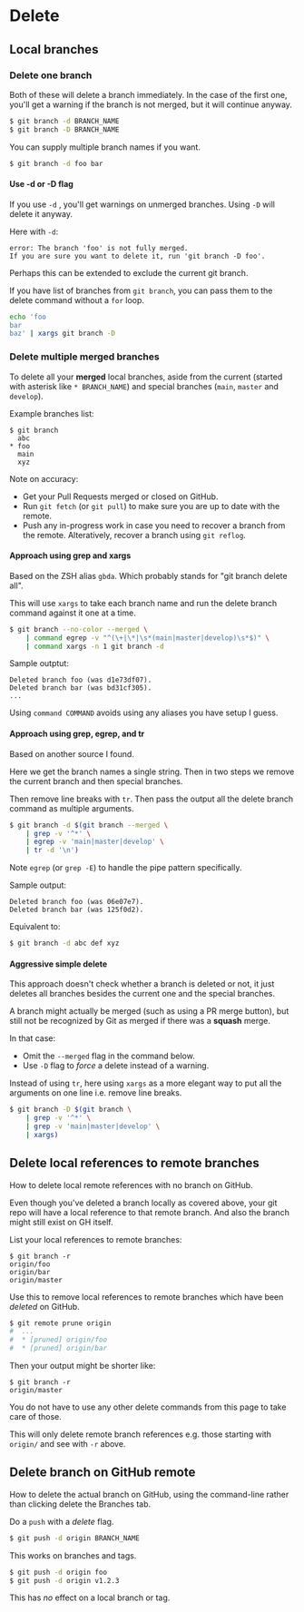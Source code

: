 # Delete


## Local branches

### Delete one branch

Both of these will delete a branch immediately. In the case of the first one, you'll get a warning if the branch is not merged, but it will continue anyway.

```sh
$ git branch -d BRANCH_NAME
$ git branch -D BRANCH_NAME
```

You can supply multiple branch names if you want.

```sh
$ git branch -d foo bar
```

#### Use -d or -D flag

If you use `-d` , you'll get warnings on unmerged branches. Using `-D` will delete it anyway.

Here with `-d`:

```
error: The branch 'foo' is not fully merged.
If you are sure you want to delete it, run 'git branch -D foo'.
```

Perhaps this can be extended to exclude the current git branch.

If you have list of branches from `git branch`, you can pass them to the delete command without a `for` loop.

```sh
echo 'foo
bar
baz' | xargs git branch -D
```


### Delete multiple merged branches

To delete all your **merged** local branches, aside from the current (started with asterisk like `* BRANCH_NAME`) and special branches (`main`, `master` and `develop`).
        
Example branches list:

```console
$ git branch
  abc
* foo
  main
  xyz
```

Note on accuracy:

- Get your Pull Requests merged or closed on GitHub.
- Run `git fetch` (or `git pull`) to make sure you are up to date with the remote.
- Push any in-progress work in case you need to recover a branch from the remote. Alteratively, recover a branch using `git reflog`.
    
#### Approach using grep and xargs
    
Based on the ZSH alias `gbda`. Which probably stands for "git branch delete all".

This will use `xargs` to take each branch name and run the delete branch command against it one at a time.
    
```sh
$ git branch --no-color --merged \
    | command egrep -v "^(\+|\*|\s*(main|master|develop)\s*$)" \
    | command xargs -n 1 git branch -d
```

Sample outptut:

```
Deleted branch foo (was d1e73df07).
Deleted branch bar (was bd31cf305).
...
```

Using `command COMMAND` avoids using any aliases you have setup I guess.
    
#### Approach using grep, egrep, and tr
    
Based on another source I found.
    
Here we get the branch names a single string. Then in two steps we remove the current branch and then special branches.

Then remove line breaks with `tr`. Then pass the output all the delete branch command as multiple arguments.
    
```sh
$ git branch -d $(git branch --merged \
    | grep -v '^*' \
    | egrep -v 'main|master|develop' \
    | tr -d '\n')
```

Note `egrep` (or `grep -E`) to handle the pipe pattern specifically.
    
Sample output:
    
``` 
Deleted branch foo (was 06e07e7).
Deleted branch bar (was 125f0d2).
```
    
Equivalent to:
    
```sh
$ git branch -d abc def xyz
```
   
#### Aggressive simple delete

This approach doesn't check whether a branch is deleted or not, it just deletes all branches besides the current one and the special branches.

A branch might actually be merged (such as using a PR merge button), but still not be recognized by Git as merged if there was a **squash** merge. 

In that case:

- Omit the `--merged` flag in the command below.
- Use `-D` flag to _force_ a delete instead of a warning.

Instead of using `tr`, here using `xargs` as a more elegant way to put all the arguments on one line i.e. remove line breaks.

```sh
$ git branch -D $(git branch \
    | grep -v '^*' \
    | grep -v 'main|master|develop' \
    | xargs)
```
    

## Delete local references to remote branches

How to delete local remote references with no branch on GitHub.

Even though you've deleted a branch locally as covered above, your git repo will have a local reference to that remote branch. And also the branch might still exist on GH itself.

List your local references to remote branches:

```console
$ git branch -r
origin/foo
origin/bar
origin/master
```

Use this to remove local references to remote branches which have been _deleted_ on GitHub.

```sh
$ git remote prune origin
#  ...
#  * [pruned] origin/foo
#  * [pruned] origin/bar
```

Then your output might be shorter like:

```console
$ git branch -r
origin/master
```

You do not have to use any other delete commands from this page to take care of those.

This will only delete remote branch references e.g. those starting with `origin/` and see with `-r` above.


## Delete branch on GitHub remote

How to delete the actual branch on GitHub, using the command-line rather than clicking delete the Branches tab.

Do a `push` with a _delete_ flag.

```sh
$ git push -d origin BRANCH_NAME
```

This works on branches and tags.

```sh
$ git push -d origin foo
$ git push -d origin v1.2.3
```

This has _no_ effect on a local branch or tag.

